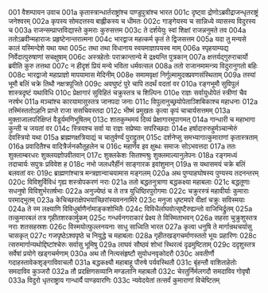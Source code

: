 001	वैशम्पायन उवाच
001a	कृतास्त्रान्धार्तराष्ट्रांश्च पाण्डुपुत्रांश्च भारत
001c	दृष्ट्वा द्रोणोऽब्रवीद्राजन्धृतराष्ट्रं जनेश्वरम्
002a	कृपस्य सोमदत्तस्य बाह्लीकस्य च धीमतः
002c	गाङ्गेयस्य च सान्निध्ये व्यासस्य विदुरस्य च
003a	राजन्सम्प्राप्तविद्यास्ते कुमराः कुरुसत्तम
003c	ते दर्शयेयुः स्वां शिक्षां राजन्ननुमते तव
004a	ततोऽब्रवीन्महाराजः प्रहृष्टेनान्तरात्मना
004c	भारद्वाज महत्कर्म कृतं ते द्विजसत्तम
005a	यदा तु मन्यसे कालं यस्मिन्देशे यथा यथा
005c	तथा तथा विधानाय स्वयमाज्ञापयस्व माम्
006a	स्पृहयाम्यद्य निर्वेदात्पुरुषाणां सचक्षुषाम्
006c	अस्त्रहेतोः पराक्रान्तान्ये मे द्रक्ष्यन्ति पुत्रकान्
007a	क्षत्तर्यद्गुरुराचार्यो ब्रवीति कुरु तत्तथा
007c	न हीदृशं प्रियं मन्ये भविता धर्मवत्सल
008a	ततो राजानमामन्त्र्य विदुरानुगतो बहिः
008c	भारद्वाजो महाप्राज्ञो मापयामास मेदिनीम्
008e	समामवृक्षां निर्गुल्मामुदक्प्रवणसंस्थिताम्
009a	तस्यां भूमौ बलिं चक्रे तिथौ नक्षत्रपूजिते
009c	अवघुष्टं पुरे चापि तदर्थं वदतां वर
010a	रङ्गभूमौ सुविपुलं शास्त्रदृष्टं यथाविधि
010c	प्रेक्षागारं सुविहितं चक्रुस्तत्र च शिल्पिनः
010e	राज्ञः सर्वायुधोपेतं स्त्रीणां चैव नरर्षभ
011a	मञ्चांश्च कारयामासुस्तत्र जानपदा जनाः
011c	विपुलानुच्छ्रयोपेताञ्शिबिकाश्च महाधनाः
012a	तस्मिंस्ततोऽहनि प्राप्ते राजा ससचिवस्तदा
012c	भीष्मं प्रमुखतः कृत्वा कृपं चाचार्यसत्तमम्
013a	मुक्ताजालपरिक्षिप्तं वैडूर्यमणिभूषितम्
013c	शातकुम्भमयं दिव्यं प्रेक्षागारमुपागमत्
014a	गान्धारी च महाभागा कुन्ती च जयतां वर
014c	स्त्रियश्च सर्वा या राज्ञः सप्रेष्याः सपरिच्छदाः
014e	हर्षादारुरुहुर्मञ्चान्मेरुं देवस्त्रियो यथा
015a	ब्राह्मणक्षत्रियाद्यं च चातुर्वर्ण्यं पुराद्द्रुतम्
015c	दर्शनेप्सु समभ्यागात्कुमाराणां कृतास्त्रताम्
016a	प्रवादितैश्च वादित्रैर्जनकौतूहलेन च
016c	महार्णव इव क्षुब्धः समाजः सोऽभवत्तदा
017a	ततः शुक्लाम्बरधरः शुक्लयज्ञोपवीतवान्
017c	शुक्लकेशः सितश्मश्रुः शुक्लमाल्यानुलेपनः
018a	रङ्गमध्यं तदाचार्यः सपुत्रः प्रविवेश ह
018c	नभो जलधरैर्हीनं साङ्गारक इवांशुमान्
019a	स यथासमयं चक्रे बलिं बलवतां वरः
019c	ब्राह्मणांश्चात्र मन्त्रज्ञान्वाचयामास मङ्गलम्
020a	अथ पुण्याहघोषस्य पुण्यस्य तदनन्तरम्
020c	विविशुर्विविधं गृह्य शस्त्रोपकरणं नराः
021a	ततो बद्धतनुत्राणा बद्धकक्ष्या महाबलाः
021c	बद्धतूणाः सधनुषो विविशुर्भरतर्षभाः
022a	अनुज्येष्ठं च ते तत्र युधिष्ठिरपुरोगमाः
022c	चक्रुरस्त्रं महावीर्याः कुमाराः परमाद्भुतम्
023a	केचिच्छराक्षेपभयाच्छिरांस्यवननामिरे
023c	मनुजा धृष्टमपरे वीक्षां चक्रुः सविस्मयाः
024a	ते स्म लक्ष्याणि विविधुर्बाणैर्नामाङ्कशोभितैः
024c	विविधैर्लाघवोत्सृष्टैरुह्यन्तो वाजिभिर्द्रुतम्
025a	तत्कुमारबलं तत्र गृहीतशरकार्मुकम्
025c	गन्धर्वनगराकारं प्रेक्ष्य ते विस्मिताभवन्
026a	सहसा चुक्रुशुस्तत्र नराः शतसहस्रशः
026c	विस्मयोत्फुल्लनयनाः साधु साध्विति भारत
027a	कृत्वा धनुषि ते मार्गान्रथचर्यासु चासकृत्
027c	गजपृष्ठेऽश्वपृष्ठे च नियुद्धे च महाबलाः
028a	गृहीतखड्गचर्माणस्ततो भूयः प्रहारिणः
028c	त्सरुमार्गान्यथोद्दिष्टांश्चेरुः सर्वासु भूमिषु
029a	लाघवं सौष्ठवं शोभां स्थिरत्वं दृढमुष्टिताम्
029c	ददृशुस्तत्र सर्वेषां प्रयोगे खड्गचर्मणाम्
030a	अथ तौ नित्यसंहृष्टौ सुयोधनवृकोदरौ
030c	अवतीर्णौ गदाहस्तावेकशृङ्गाविवाचलौ
031a	बद्धकक्ष्यौ महाबाहू पौरुषे पर्यवस्थितौ
031c	बृंहन्तौ वाशिताहेतोः समदाविव कुञ्जरौ
032a	तौ प्रदक्षिणसव्यानि मण्डलानि महाबलौ
032c	चेरतुर्निर्मलगदौ समदाविव गोवृषौ
033a	विदुरो धृतराष्ट्राय गान्धार्यै पाण्डवारणिः
033c	न्यवेदयेतां तत्सर्वं कुमाराणां विचेष्टितम्
